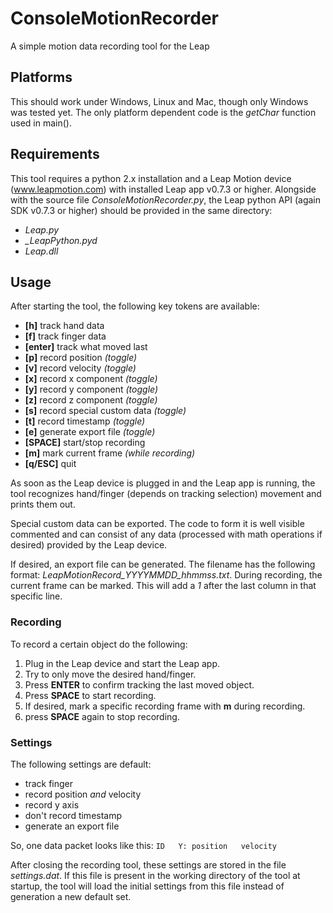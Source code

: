 ConsoleMotionRecorder
=====================

A simple motion data recording tool for the Leap

## Platforms

This should work under Windows, Linux and Mac, though only Windows was tested yet.
The only platform dependent code is the *getChar* function used in main().

## Requirements

This tool requires a python 2.x installation and a Leap Motion device (www.leapmotion.com) with installed Leap app v0.7.3 or higher.
Alongside with the source file *ConsoleMotionRecorder.py*, the Leap python API (again SDK v0.7.3 or higher) should be provided in the same directory:

* *Leap.py*
* *_LeapPython.pyd*
* *Leap.dll*

## Usage

After starting the tool, the following key tokens are available:

* **[h]**   track hand data
* **[f]**   track finger data
* **[enter]**   track what moved last
* **[p]**   record position *(toggle)*
* **[v]**   record velocity *(toggle)*
* **[x]**   record x component *(toggle)*
* **[y]**   record y component *(toggle)*
* **[z]**   record z component *(toggle)*
* **[s]**   record special custom data *(toggle)*
* **[t]**   record timestamp *(toggle)*
* **[e]**   generate export file *(toggle)*
* **[SPACE]**   start/stop recording
* **[m]**   mark current frame *(while recording)*
* **[q/ESC]**   quit

As soon as the Leap device is plugged in and the Leap app is running, the tool recognizes hand/finger (depends on tracking selection) movement and prints them out.

Special custom data can be exported. The code to form it is well visible commented and can consist of any data (processed with math operations if desired) provided by the Leap device.

If desired, an export file can be generated. The filename has the following format: *LeapMotionRecord_YYYYMMDD_hhmmss.txt*.
During recording, the current frame can be marked. This will add a *1* after the last column in that specific line.

### Recording

To record a certain object do the following:

1. Plug in the Leap device and start the Leap app.
2. Try to only move the desired hand/finger.
3. Press **ENTER** to confirm tracking the last moved object.
4. Press **SPACE** to start recording.
5. If desired, mark a specific recording frame with **m** during recording.
6. press **SPACE** again to stop recording.

### Settings

The following settings are default:

* track finger
* record position *and* velocity
* record y axis
* don't record timestamp
* generate an export file

So, one data packet looks like this:
`ID   Y: position   velocity`

After closing the recording tool, these settings are stored in the file *settings.dat*. If this file is present in the working directory of the tool at startup, the tool will load the initial settings from this file instead of generation a new default set. 
